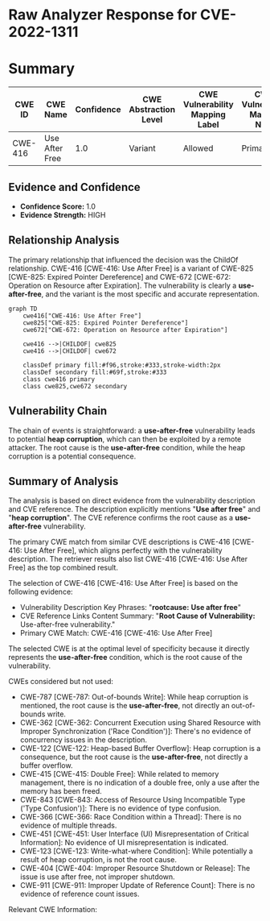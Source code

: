 # Raw Analyzer Response for CVE-2022-1311

# Summary
| CWE ID | CWE Name | Confidence | CWE Abstraction Level | CWE Vulnerability Mapping Label | CWE-Vulnerability Mapping Notes |
|---|---|---|---|---|---|
| CWE-416 | Use After Free | 1.0 | Variant | Allowed | Primary CWE |

## Evidence and Confidence

*   **Confidence Score:** 1.0
*   **Evidence Strength:** HIGH

## Relationship Analysis
The primary relationship that influenced the decision was the ChildOf relationship. CWE-416 [CWE-416: Use After Free] is a variant of CWE-825 [CWE-825: Expired Pointer Dereference] and CWE-672 [CWE-672: Operation on Resource after Expiration]. The vulnerability is clearly a **use-after-free**, and the variant is the most specific and accurate representation.

```mermaid
graph TD
    cwe416["CWE-416: Use After Free"]
    cwe825["CWE-825: Expired Pointer Dereference"]
    cwe672["CWE-672: Operation on Resource after Expiration"]

    cwe416 -->|CHILDOF| cwe825
    cwe416 -->|CHILDOF| cwe672

    classDef primary fill:#f96,stroke:#333,stroke-width:2px
    classDef secondary fill:#69f,stroke:#333
    class cwe416 primary
    class cwe825,cwe672 secondary
```

## Vulnerability Chain
The chain of events is straightforward: a **use-after-free** vulnerability leads to potential **heap corruption**, which can then be exploited by a remote attacker. The root cause is the **use-after-free** condition, while the heap corruption is a potential consequence.

## Summary of Analysis
The analysis is based on direct evidence from the vulnerability description and CVE reference. The description explicitly mentions "**Use after free**" and "**heap corruption**". The CVE reference confirms the root cause as a **use-after-free** vulnerability.

The primary CWE match from similar CVE descriptions is CWE-416 [CWE-416: Use After Free], which aligns perfectly with the vulnerability description. The retriever results also list CWE-416 [CWE-416: Use After Free] as the top combined result.

The selection of CWE-416 [CWE-416: Use After Free] is based on the following evidence:

*   Vulnerability Description Key Phrases: "**rootcause:** **Use after free**"
*   CVE Reference Links Content Summary: "**Root Cause of Vulnerability:** Use-after-free vulnerability."
*   Primary CWE Match: CWE-416 [CWE-416: Use After Free]

The selected CWE is at the optimal level of specificity because it directly represents the **use-after-free** condition, which is the root cause of the vulnerability.

CWEs considered but not used:

*   CWE-787 [CWE-787: Out-of-bounds Write]: While heap corruption is mentioned, the root cause is the **use-after-free**, not directly an out-of-bounds write.
*   CWE-362 [CWE-362: Concurrent Execution using Shared Resource with Improper Synchronization ('Race Condition')]: There's no evidence of concurrency issues in the description.
*   CWE-122 [CWE-122: Heap-based Buffer Overflow]: Heap corruption is a consequence, but the root cause is the **use-after-free**, not directly a buffer overflow.
*   CWE-415 [CWE-415: Double Free]: While related to memory management, there is no indication of a double free, only a use after the memory has been freed.
*   CWE-843 [CWE-843: Access of Resource Using Incompatible Type ('Type Confusion')]: There is no evidence of type confusion.
*   CWE-366 [CWE-366: Race Condition within a Thread]: There is no evidence of multiple threads.
*   CWE-451 [CWE-451: User Interface (UI) Misrepresentation of Critical Information]: No evidence of UI misrepresentation is indicated.
*   CWE-123 [CWE-123: Write-what-where Condition]: While potentially a result of heap corruption, is not the root cause.
*   CWE-404 [CWE-404: Improper Resource Shutdown or Release]: The issue is use after free, not improper shutdown.
*   CWE-911 [CWE-911: Improper Update of Reference Count]: There is no evidence of reference count issues.

Relevant CWE Information: